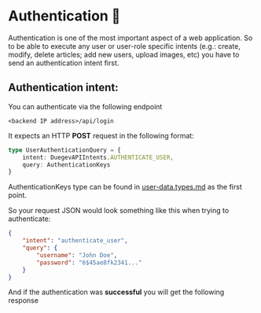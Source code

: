 # Authentication 🔐

Authentication is one of the most important aspect of a web application. So to be able to execute any user or user-role specific intents (e.g.: create, modify, delete articles; add new users, upload images, etc) you have to send an authentication intent first.

## Authentication intent:

You can authenticate via the following endpoint

``<backend IP address>/api/login``

It expects an HTTP **POST** request in the following format:

```Typescript
type UserAuthenticationQuery = {
    intent: DuegevAPIIntents.AUTHENTICATE_USER,
    query: AuthenticationKeys
}
```

AuthenticationKeys type can be found in [user-data.types.md](./types/user-data.types.md) as the first point.

So your request JSON would look something like this when trying to authenticate:
```JSON
{
    "intent": "authenticate_user",
    "query": {
        "username": "John Doe",
        "password": "6$45ae8fk2341..."
    }
}
```

And if the authentication was **successful** you will get the following response
